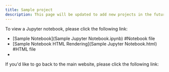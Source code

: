 ```yaml
---
title: Sample project
description: This page will be updated to add new projects in the future.
---
```


To view a Jupyter notebook, please click the following link:
- [Sample Notebook](Sample Jupyter Notebook.ipynb) #Notebook file
- [Sample Notebook HTML Rendering](Sample Jupyter Notebook.html) #HTML file
-

If you'd like to go back to the main website, please click the following link:
